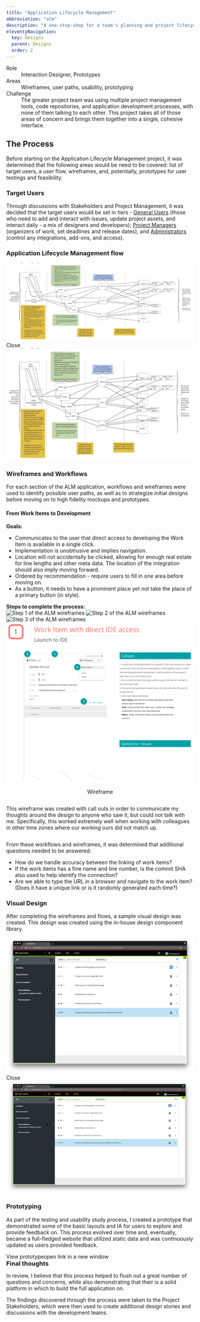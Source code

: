 ```yaml
---
title: "Application Lifecycle Management"
abbreviation: "alm"
description: "A one-stop-shop for a team's planning and project lifecycle management."
eleventyNavigation:
  key: Designs
  parent: Designs
  order: 2
---
```

<div class="container px-0 mb-5">
  <div class="row mx-0">
    <div class="col">
      <sl-card class="card-basic" style="--border-color: var(--sl-color-primary-400); --border-width: 2px;">
        <dt class="col-sm-2">Role</dt>
          <dd class="col-sm-10">Interaction Designer, Prototypes</dd>
          <dt class="col-sm-2">Areas</dt>
          <dd class="col-sm-10">Wireframes, user paths, usability, prototyping</dd>
          <dt class="col-sm-2">Challenge</dt>
          <dd class="col-sm-10">The greater project team was using multiple project management tools, code repositories, and application development processes, with none of them talking to each other. This project takes all of those areas of concern and brings them together into a single, cohesive interface.</dd>
      </sl-card>
    </div>
  </div>
  <div class="row mx-0">
    <div class="col">
      <h2>The Process</h2>
      <p>Before starting on the Application Lifecycle Management project, it was determined that the following areas would be need to be covered: list of target users, a user flow, wireframes, and, potentially, prototypes for user testings and feasibility.</p>
      <h3>Target Users</h3>
      <p>Through discussions with Stakeholders and Project Management, it was decided that the target users would be set in tiers - <u>General Users</u> (those who need to add and interact with issues, update project assets, and interact daily - a mix of designers and developers); <u>Project Managers</u> (organizers of work, set deadlines and release dates), and <u>Administrators</u> (control any integrations, add-ons, and access).</p>
      <h3>Application Lifecycle Management flow</h3>
      <div class="text-align-center">
        <sl-dialog label="Dialog" class="alm-workflow" style="--width: 80vw;">
          <img src="../../img/ALM_workflow.png" class="d-block mx-lg-auto img-fluid" alt="ALM workflow">
          <sl-button slot="footer" variant="neutral">
            Close
          </sl-button>
        </sl-dialog>
        <sl-button><img src="../../img/ALM_workflow.png" class="d-block mx-lg-auto img-fluid" alt="ALM workflow" width="500" height="300" loading="lazy"></sl-button>
        <script>
          const dialog = document.querySelector('.alm-workflow');
          const openButton = dialog.nextElementSibling;
          const closeButton = dialog.querySelector('sl-button[slot="footer"]');
          openButton.addEventListener('click', () => dialog.show());
          closeButton.addEventListener('click', () => dialog.hide());
        </script>
      </div>
      <h3>Wireframes and Workflows</h3>
      <p>For each section of the ALM application, workflows and wireframes were used to identify possible user paths, as well as to strategize initial designs before moving on to high fidelity mockups and prototypes.</p>
      <h4>From Work Items to Development</h4>
      <p><b>Goals:</b></p>
      <ul>
        <li>Communicates to the user that direct access to developing the Work Item is available in a single click.</li>
        <li>Implementation is unobtrusive and implies navigation.</li>
        <li>Location will not accidentally be clicked, allowing for enough real estate for line lengths and other meta data. The location of the integration should also imply moving forward.</li>
        <li>Ordered by recommendation - require users to fill in one area before moving on.</li>
        <li>As a button, it needs to have a prominent place yet not take the place of a primary button (in style).</li>
      </ul>
      <b>Steps to complete the process:</b>
      <div class="row px-0">
        <div class="col-12 col-md-6 offset-md-3">
        <style>
          .vertical {
            max-height: 400px;
          }
          .vertical img {
            object-fit: contain !important;
          }
          .vertical::part(base) {
            grid-template-areas: 'slides slides pagination';
          }
          .vertical::part(pagination) {
            flex-direction: column;
          }
          .vertical::part(navigation) {
            transform: rotate(90deg);
            display: flex;
          }
          .vertical::slotted(img) {
            object-fit: contain !important;
          }
        </style>
        <sl-carousel class="vertical" pagination orientation="vertical">
          <sl-carousel-item>
            <img
              alt="Step 1 of the ALM wireframes"
              src="{{ '/img/ALM_step1.png' | url }}"
            />
          </sl-carousel-item>
          <sl-carousel-item>
            <img
              alt="Step 2 of the ALM wireframes"
              src="{{ '/img/ALM_step2.png' | url }}"
            />
          </sl-carousel-item>
          <sl-carousel-item>
            <img
              alt="Step 3 of the ALM wireframes"
              src="{{ '/img/ALM_step3.png' | url }}"
            />
          </sl-carousel-item>
        </sl-carousel>
      </div>
      <div class="row px-0">
        <sl-card>
          <sl-split-panel>
            <div
              slot="start"
              style="background: var(--sl-color-neutral-50); display: flex; align-items: center; justify-content: center; overflow: hidden;"
            >
              <img src="../../img/ALM_wireframe.png" class="img-fluid" alt="Wireframe of the work item to coding experience">
            </div>
            <div
              slot="end"
              style="background: var(--sl-color-neutral-50); display: flex; align-items: center; justify-content: center; overflow: hidden; flex-direction: column; gap: var(--sl-spacing-medium); padding: var(--sl-spacing-medium);"
            >
              <p class="h5">Wireframe</p>
              <p>This wireframe was created with call outs in order to communicate my thoughts around the design to anyone who saw it, but could not talk with me. Specifically, this worked extremely well when working with colleagues in other time zones where our working ours did not match up.</p>
            </div>
          </sl-split-panel>
        </sl-card>
      </div>
      <p class="lead mt-3">From these workflows and wireframes, it was determined that additional questions needed to be answered:</p>
      <ul class="px-4 mx-md-4">
        <li>How do we handle accuracy between the linking of work items?</li>
        <li>If the work items has a fine name and line number, is the commit SHA also used to help identify the connection?</li>
        <li>Are we able to type the URL in a browser and navigate to the work item? (Does it have a unique link or is it randomly generated each time?)</li>
      </ul>
      <h3>Visual Design</h3>
      <p>After completing the wireframes and flows, a sample visual design was created. This design was created using the in-house design component library.</p>
      <sl-dialog label="Visual Design" class="alm-planner" style="--width: 80vw;">
        <img src="../../img/ALM_planner.png" class="d-block mx-lg-auto img-fluid" alt="ALM workflow">
        <sl-button slot="footer" variant="neutral">
          Close
        </sl-button>
      </sl-dialog>
      <sl-button><img src="../../img/ALM_planner.png" class="d-block mx-lg-auto img-fluid" alt="ALM workflow" width="500" height="300" loading="lazy"></sl-button>
      <script>
        const visualDesign = document.querySelector('.alm-planner');
        const openDesign = visualDesign.nextElementSibling;
        const closeDesign = visualDesign.querySelector('sl-button[slot="footer"]');
        openDesign.addEventListener('click', () => visualDesign.show());
        closeDesign.addEventListener('click', () => visualDesign.hide());
      </script>
      <h3 class="mt-3">Prototyping</h3>
      <p>As part of the testing and usability study process, I created a prototype that demonstrated some of the basic layouts and IA for users to explore and provide feedback on. This process evolved over time and, eventually, became a full-fledged website that utilized static data and was continuously updated as users provided feedback.</p>
      <div class="col-md-4 offset-md-4">
        <sl-button href="https://www.adamjolicoeur.com/testing_environment/index.html" size="large" variant="neutral"  target="_blank" style="width: 80%;" outline pill>View prototype<sl-visually-hidden>open link in a new window</sl-visually-hidden>
        <sl-icon name="box-arrow-up-right"></sl-icon></sl-button>
      </div>
      <div class="mt-5 mb-3">
        <sl-card class="card-header">
          <div slot="header">
            <h3 class="p-0">Final thoughts</h3>
          </div>
          <p>
            In review, I believe that this process helped to flush out a great number of questions and concerns, while also demonstrating that their is a solid platform in which to build the full application on.
          </p>
          <p>
            The findings discovered through the process were taken to the Project Stakeholders, which were then used to create additional design stories and discussions with the development teams.</p>
        </sl-card>
        <style>
          .card-header::part(base) {
            background-color: var(--sl-color-neutral-50);
          }
          .card-header [slot='header'] {
            display: flex;
            align-items: center;
            justify-content: space-between;
          }
          .card-header h3 {
            margin: 0;
          }
          .card-header sl-icon-button {
            font-size: var(--sl-font-size-medium);
          }
        </style>
      </div>
    </div>
  </div>
</div>
